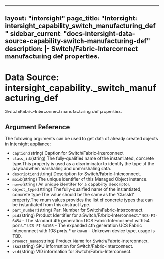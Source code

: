 
---
layout: "intersight"
page_title: "Intersight: intersight_capability_switch_manufacturing_def"
sidebar_current: "docs-intersight-data-source-capability-switch-manufacturing-def"
description: |-
Switch/Fabric-Interconnect manufacturing def properties.
---

# Data Source: intersight_capability._switch_manufacturing_def
Switch/Fabric-Interconnect manufacturing def properties.
## Argument Reference
The following arguments can be used to get data of already created objects in Intersight appliance:
* `caption`:(string) Caption for Switch/Fabric-Interconnect. 
* `class_id`:(string) The fully-qualified name of the instantiated, concrete type.This property is used as a discriminator to identify the type of the payloadwhen marshaling and unmarshaling data. 
* `description`:(string) Description for Switch/Fabric-Interconnect. 
* `moid`:(string) The unique identifier of this Managed Object instance. 
* `name`:(string) An unique identifer for a capability descriptor. 
* `object_type`:(string) The fully-qualified name of the instantiated, concrete type.The value should be the same as the 'ClassId' property.The enum values provides the list of concrete types that can be instantiated from this abstract type. 
* `part_number`:(string) Part Number for Switch/Fabric-Interconnect. 
* `pid`:(string) Product Identifier for a Switch/Fabric-Interconnect.* `UCS-FI-6454` - The standard 4th generation UCS Fabric Interconnect with 54 ports.* `UCS-FI-64108` - The expanded 4th generation UCS Fabric Interconnect with 108 ports.* `unknown` - Unknown device type, usage is TBD. 
* `product_name`:(string) Product Name for Switch/Fabric-Interconnect. 
* `sku`:(string) SKU information for Switch/Fabric-Interconnect. 
* `vid`:(string) VID information for Switch/Fabric-Interconnect. 
